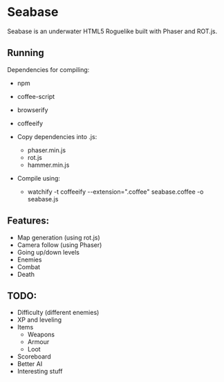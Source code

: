 # Seabase

Seabase is an underwater HTML5 Roguelike built with Phaser and ROT.js.

## Running

Dependencies for compiling:

* npm
* coffee-script
* browserify
* coffeeify

* Copy dependencies into .js:
  * phaser.min.js
  * rot.js
  * hammer.min.js
* Compile using:
  * watchify -t coffeeify --extension=".coffee" seabase.coffee -o seabase.js

## Features:

* Map generation (using rot.js)
* Camera follow (using Phaser)
* Going up/down levels
* Enemies
* Combat
* Death

## TODO:

* Difficulty (different enemies)
* XP and leveling
* Items
  * Weapons
  * Armour
  * Loot
* Scoreboard
* Better AI
* Interesting stuff

